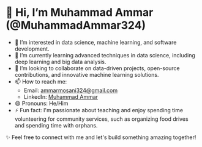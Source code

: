 # 👋 Hi, I’m Muhammad Ammar (@MuhammadAmmar324)

- 👀 I’m interested in data science, machine learning, and software development.
- 🌱 I’m currently learning advanced techniques in data science, including deep learning and big data analysis.
- 💞️ I’m looking to collaborate on data-driven projects, open-source contributions, and innovative machine learning solutions.
- 📫 How to reach me: 
  - Email: ammarmosani324@gmail.com
  - LinkedIn: [Muhammad Ammar](https://www.linkedin.com/in/muhammad-ammar-0483b9276?utm_source=share&utm_campaign=share_via&utm_content=profile&utm_medium=android_app)
- 😄 Pronouns: He/Him
- ⚡ Fun fact: I'm passionate about teaching and enjoy spending time volunteering for community services, such as organizing food drives and spending time with orphans.

✨ Feel free to connect with me and let's build something amazing together!
